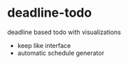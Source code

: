 # deadline-todo
deadline based todo with visualizations
- keep like interface
- automatic schedule generator

